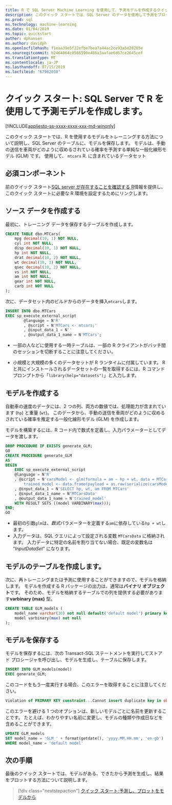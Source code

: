 ```yaml
---
title: R で SQL Server Machine Learning を使用して、予測モデルを作成するクイック スタート
description: このクイック スタートでは、SQL Server のデータを使用して予測をプロットする R でモデルを構築する方法を説明します。
ms.prod: sql
ms.technology: machine-learning
ms.date: 01/04/2019
ms.topic: quickstart
author: dphansen
ms.author: davidph
ms.openlocfilehash: f1eaa39e5f22efbe7bea7a44ac2ce93a5e28205e
ms.sourcegitcommit: b2464064c0566590e486a3aafae6d67ce2645cef
ms.translationtype: MT
ms.contentlocale: ja-JP
ms.lasthandoff: 07/15/2019
ms.locfileid: "67962038"
---
```

# <a name="quickstart-create-a-predictive-model-using-r-in-sql-server"></a>クイック スタート: SQL Server で R を使用して予測モデルを作成します。
[!INCLUDE[appliesto-ss-xxxx-xxxx-xxx-md-winonly](../../includes/appliesto-ss-xxxx-xxxx-xxx-md-winonly.md)]

このクイック スタートでは、R を使用するモデルをトレーニングする方法について説明し、SQL Server のテーブルに、モデルを保存します。 モデルは、手動の送信を車両がどのように収めるされている確率を予測する単純な一般化線形モデル (GLM) です。 使用して、 `mtcars` R. に含まれているデータセット

## <a name="prerequisites"></a>必須コンポーネント

前のクイック スタート[SQL server が存在することを確認する R](quickstart-r-verify.md)情報を提供し、このクイック スタートに必要な R 環境を設定するためにリンクします。

## <a name="create-the-source-data"></a>ソース データを作成する

最初に、トレーニング データを保存するテーブルを作成します。

```sql
CREATE TABLE dbo.MTCars(
    mpg decimal(10, 1) NOT NULL,
    cyl int NOT NULL,
    disp decimal(10, 1) NOT NULL,
    hp int NOT NULL,
    drat decimal(10, 2) NOT NULL,
    wt decimal(10, 3) NOT NULL,
    qsec decimal(10, 2) NOT NULL,
    vs int NOT NULL,
    am int NOT NULL,
    gear int NOT NULL,
    carb int NOT NULL
);
```

次に、データセット内のビルドからのデータを挿入`mtcars`します。

```SQL
INSERT INTO dbo.MTCars
EXEC sp_execute_external_script
        @language = N'R'
        , @script = N'MTCars <- mtcars;'
        , @input_data_1 = N''
        , @output_data_1_name = N'MTCars';
```

+ 一部の人などに使用する一時テーブルは、一部の R クライアントがバッチ間のセッションを切断することに注意してください。

+ 小規模と大規模の多くのデータセットが R ランタイムに付属しています。 R と共にインストールされるデータセットの一覧を取得するには、R コマンド プロンプトから「`library(help="datasets")`」と入力します。

## <a name="create-a-model"></a>モデルを作成する

自動車の速度のデータには、2 つの列、両方の数値では、処理能力が含まれています (`hp`) と重量 (`wt`)。 このデータから、手動の送信を車両がどのように収めるされている確率を推定する一般化線形モデル (GLM) を作成します。

モデルを構築するには、R コード内で数式を定義し、入力パラメーターとしてデータを渡します。

```sql
DROP PROCEDURE IF EXISTS generate_GLM;
GO
CREATE PROCEDURE generate_GLM
AS
BEGIN
    EXEC sp_execute_external_script
    @language = N'R'
    , @script = N'carsModel <- glm(formula = am ~ hp + wt, data = MTCarsData, family = binomial);
        trained_model <- data.frame(payload = as.raw(serialize(carsModel, connection=NULL)));'
    , @input_data_1 = N'SELECT hp, wt, am FROM MTCars'
    , @input_data_1_name = N'MTCarsData'
    , @output_data_1_name = N'trained_model'
    WITH RESULT SETS ((model VARBINARY(max)));
END;
GO
```

+ 最初の引数`glm`は、*数式*パラメーターを定義する`am`に依存している`hp + wt`します。
+ 入力データは、SQL クエリによって設定される変数 `MTCarsData` に格納されます。 入力データに特定の名前を割り当てない場合、既定の変数名は "_InputDataSet_" になります。

## <a name="create-a-table-for-the-model"></a>モデルのテーブルを作成します。

次に、再トレーニングまたは予測に使用することができますので、モデルを格納します。 モデルを作成する R パッケージの出力は、通常は**バイナリ オブジェクト**です。 そのため、モデルを格納するテーブルでの列を提供する必要があります**varbinary (max)** 型。

```sql
CREATE TABLE GLM_models (
    model_name varchar(30) not null default('default model') primary key,
    model varbinary(max) not null
);
```

## <a name="save-the-model"></a>モデルを保存する

モデルを保存するには、次の Transact-SQL ステートメントを実行してストアド プロシージャを呼び出し、モデルを生成し、テーブルに保存します。

```sql
INSERT INTO GLM_models(model)
EXEC generate_GLM;
```

このコードをもう一度実行する場合、このエラーを取得することに注意してください。

```sql
Violation of PRIMARY KEY constraint...Cannot insert duplicate key in object dbo.stopping_distance_models
```

このエラーを避ける 1 つのオプションは、新しいモデルごとに名前を更新することです。 たとえば、わかりやすい名前に変更し、モデルの種類や作成日などを含めることができます。

```sql
UPDATE GLM_models
SET model_name = 'GLM_' + format(getdate(), 'yyyy.MM.HH.mm', 'en-gb')
WHERE model_name = 'default model'
```

## <a name="next-steps"></a>次の手順

最後のクイック スタートでは、モデルがある、できたから予測を生成し、結果をプロットする方法について説明します。

> [!div class="nextstepaction"]
> [クイック スタート:予測し、プロットをモデルから](quickstart-r-predict-from-model.md)